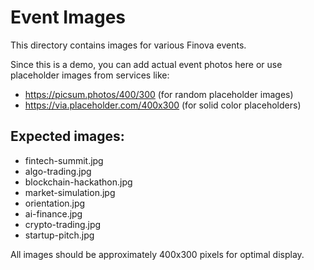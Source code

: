 # Event Images

This directory contains images for various Finova events.

Since this is a demo, you can add actual event photos here or use placeholder images from services like:

- https://picsum.photos/400/300 (for random placeholder images)
- https://via.placeholder.com/400x300 (for solid color placeholders)

## Expected images:

- fintech-summit.jpg
- algo-trading.jpg
- blockchain-hackathon.jpg
- market-simulation.jpg
- orientation.jpg
- ai-finance.jpg
- crypto-trading.jpg
- startup-pitch.jpg

All images should be approximately 400x300 pixels for optimal display.
